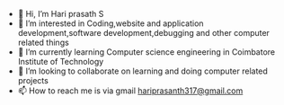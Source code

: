 - 👋 Hi, I’m Hari prasath S
- 👀 I’m interested in Coding,website and application development,software development,debugging and other computer related things
- 🌱 I’m currently learning Computer science engineering in Coimbatore Institute of Technology
- 💞️ I’m looking to collaborate on learning and doing computer related projects
- 📫 How to reach me is via gmail hariprasanth317@gmail.com

<!---
Hari-prasathS/Hari-prasathS is a ✨ special ✨ repository because its `README.md` (this file) appears on your GitHub profile.
You can click the Preview link to take a look at your changes.
--->
